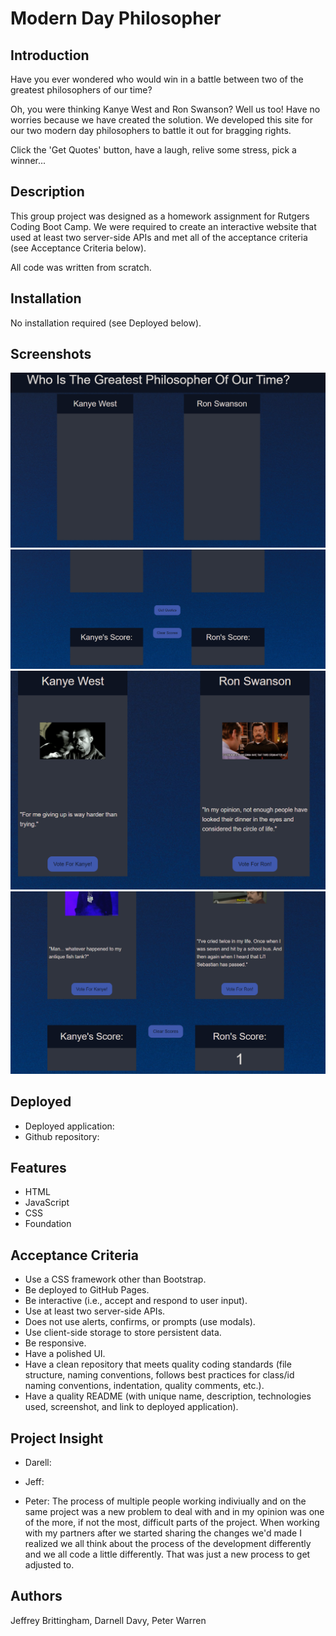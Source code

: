 # Modern Day Philosopher

## Introduction
Have you ever wondered who would win in a battle between two of the greatest philosophers of our time?

Oh, you were thinking Kanye West and Ron Swanson? Well us too! Have no worries because we have created the solution. We developed this site for our two modern day philosophers to battle it out for bragging rights.

Click the 'Get Quotes' button, have a laugh, relive some stress, pick a winner...

## Description
This group project was designed as a homework assignment for Rutgers Coding Boot Camp. We were required to create an interactive website that used at least two server-side APIs and met all of the acceptance criteria (see Acceptance Criteria below).

All code was written from scratch.

## Installation
No installation required (see Deployed below).

## Screenshots
![Screenshot of deployed app](./assets/images/screenshot-01.png "Modern Day Philosopher (1 of 4)")
![Screenshot of deployed app](./assets/images/screenshot-02.png "Modern Day Philosopher (2 of 4)")
![Screenshot of deployed app](./assets/images/screenshot-03.png "Modern Day Philosopher (3 of 4)")
![Screenshot of deployed app](./assets/images/screenshot-04.png "Modern Day Philosopher (4 of 4)")
## Deployed
* Deployed application: 
* Github repository:

## Features
* HTML
* JavaScript
* CSS
* Foundation

## Acceptance Criteria
* Use a CSS framework other than Bootstrap.
* Be deployed to GitHub Pages.
* Be interactive (i.e., accept and respond to user input).
* Use at least two server-side APIs.
* Does not use alerts, confirms, or prompts (use modals).
* Use client-side storage to store persistent data.
* Be responsive.
* Have a polished UI.
* Have a clean repository that meets quality coding standards (file structure, naming conventions, follows best practices for class/id naming conventions, indentation, quality comments, etc.).
* Have a quality README (with unique name, description, technologies used, screenshot, and link to deployed application).

## Project Insight
* Darell:

* Jeff:

* Peter: The process of multiple people working indiviually and on the same project was a new problem to deal with and in my opinion was one of the more, if not the most, difficult parts of the project. When working with my partners after we started sharing the changes we'd made I realized we all think about the process of the development differently and we all code a little differently. That was just a new process to get adjusted to.

## Authors
Jeffrey Brittingham, Darnell Davy, Peter Warren